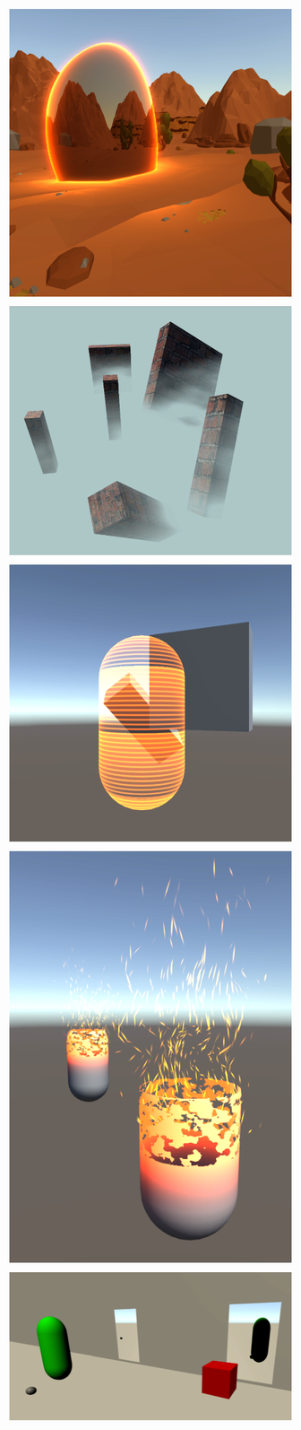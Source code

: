 ﻿![Anomaly](https://github.com/KonstantKuz/LearnProject_ShaderGraph/blob/master/Assets/Screenshots/Anomaly.png?raw=true)

![FOG](https://github.com/KonstantKuz/LearnProject_ShaderGraph/blob/master/Assets/Screenshots/FOG.png?raw=true)

![Hologram](https://github.com/KonstantKuz/LearnProject_ShaderGraph/blob/master/Assets/Screenshots/Hologram.png?raw=true)

![Firing](https://github.com/KonstantKuz/LearnProject_ShaderGraph/blob/master/Assets/Screenshots/Firing.png?raw=true)

![Portals](https://github.com/KonstantKuz/LearnProject_ShaderGraph/blob/master/Assets/Screenshots/Portals.png?raw=true)